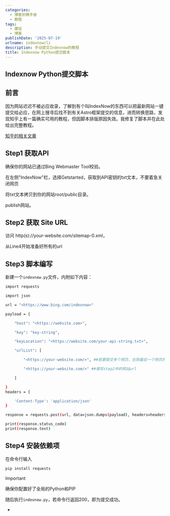 ```yaml
---
categories:
  - 博客折腾手册
  - 教程
tags:
  - 建站
  - 博客
publishDate: '2025-07-19'
urlname: indexnowcli
description: 手动提交Indexnow的教程
title: Indexnow Python提交脚本
---
```


## Indexnow Python提交脚本


## 前言


因为网站迟迟不被必应收录，了解到有个叫IndexNow的东西可以把最新网站一键提交给必应，在网上搜寻后找不到有关Astro框架提交的信息，进而转换思路，发现知乎上有一篇确实可用的教程，但因脚本排版原因失效。我修复了脚本并在此处给出完整教程。


[知乎的相关文章](https://zhuanlan.zhihu.com/p/709111640)


## Step1 获取API


确保你的网站已通过Bing Webmaster Tool校验。


在左侧"IndexNow"栏，选择Getstarted，获取到API密钥的txt文本，不要着急关闭网页


将txt文本拷贝到你的网站root/public目录。


publish网站。


## Step2 获取 Site URL


访问 http(s)://your-website.com/sitemap-0.xml，


从Line4开始准备好所有的url


## Step3 脚本编写


新建一个`indexnow.py`文件，内附如下内容：


```bash
import requests

import json

url = "<https://www.bing.com/indexnow>"

payload = {

    "host": "<https://website.com>",

    "key": "key-string",

    "keyLocation": "<https://website.com/your-api-string.txt>",

    "urlList": [

        "<https://your-website.com/>", ##若要提交多个网页，在除最后一个网页的最后加上英文逗号

        "<https://your-website.com/>" ##填写step2中的网站url

    ]

}
headers = {

    'Content-Type': 'application/json'
}

response = requests.post(url, data=json.dumps(payload), headers=headers)

print(response.status_code)
print(response.text)
```


## Step4 安装依赖项


在命令行输入


```bash
pip install requests
```

> [!IMPORTANT]
>
> 确保你配置好了全局的Python和PIP
>
>

随后执行`indexnow.py`，若命令行返回200，即为提交成功。


-

